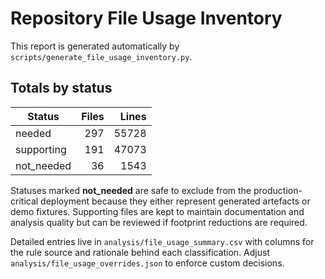 # Repository File Usage Inventory

This report is generated automatically by ``scripts/generate_file_usage_inventory.py``.

## Totals by status

| Status | Files | Lines |
| --- | ---: | ---: |
| needed | 297 | 55728 |
| supporting | 191 | 47073 |
| not_needed | 36 | 1543 |

Statuses marked **not_needed** are safe to exclude from the production-critical deployment
because they either represent generated artefacts or demo fixtures. Supporting files are kept
to maintain documentation and analysis quality but can be reviewed if footprint reductions
are required.

Detailed entries live in ``analysis/file_usage_summary.csv`` with columns for the rule
source and rationale behind each classification. Adjust ``analysis/file_usage_overrides.json``
to enforce custom decisions.
